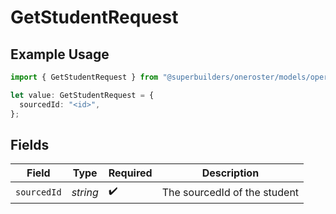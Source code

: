 # GetStudentRequest

## Example Usage

```typescript
import { GetStudentRequest } from "@superbuilders/oneroster/models/operations";

let value: GetStudentRequest = {
  sourcedId: "<id>",
};
```

## Fields

| Field                        | Type                         | Required                     | Description                  |
| ---------------------------- | ---------------------------- | ---------------------------- | ---------------------------- |
| `sourcedId`                  | *string*                     | :heavy_check_mark:           | The sourcedId of the student |